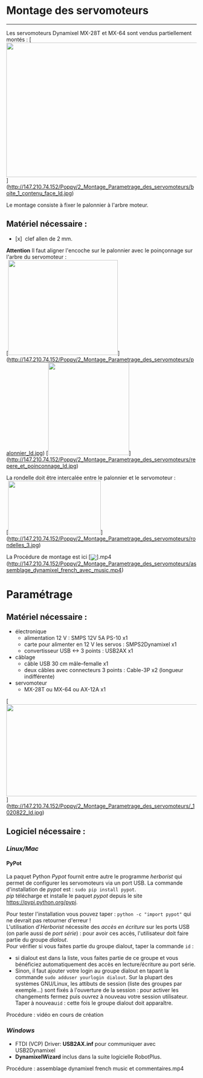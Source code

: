 # Montage des servomoteurs
---

Les servomoteurs Dynamixel MX-28T et MX-64 sont vendus partiellement montés :
[<img src="http://147.210.74.152/Poppy/2_Montage_Parametrage_des_servomoteurs/boite_1_contenu_face_ld.jpg" align="bottom" width="595" height="355">]
(http://147.210.74.152/Poppy/2_Montage_Parametrage_des_servomoteurs/boite_1_contenu_face_ld.jpg)  

Le montage consiste à fixer le palonnier à l'arbre moteur.
## Matériel nécessaire :
  - [x]&nbsp; clef allen de 2 mm.

**Attention** Il faut aligner l'encoche sur le palonnier avec le poinçonnage sur l'arbre du servomoteur :  
[<img src="http://147.210.74.152/Poppy/2_Montage_Parametrage_des_servomoteurs/palonnier_ld.jpg" align="bottom" width="290" height="251" >]
(http://147.210.74.152/Poppy/2_Montage_Parametrage_des_servomoteurs/palonnier_ld.jpg)
[<img src="http://147.210.74.152/Poppy/2_Montage_Parametrage_des_servomoteurs/repere_et_poinconnage_ld.jpg" width="214" height="244" >]
(http://147.210.74.152/Poppy/2_Montage_Parametrage_des_servomoteurs/repere_et_poinconnage_ld.jpg)

La rondelle doit être intercalée entre le palonnier et le servomoteur :  
[<img src="http://147.210.74.152/Poppy/2_Montage_Parametrage_des_servomoteurs/rondelles_3.jpg" name="Image5" align="bottom" width="245" height="141" border="0" >]
(http://147.210.74.152/Poppy/2_Montage_Parametrage_des_servomoteurs/rondelles_3.jpg)

La Procédure de montage est ici
[<img src="http://147.210.74.152/Poppy/2_Montage_Parametrage_des_servomoteurs/assemblage_dynamixel_french_avec_music.png" align="center" witdth="240">].mp4 
(http://147.210.74.152/Poppy/2_Montage_Parametrage_des_servomoteurs/assemblage_dynamixel_french_avec_music.mp4)


# Paramétrage

## Matériel nécessaire :
  - électronique
    - alimentation 12 V : SMPS 12V 5A PS-10 x1
    - carte pour alimenter en 12 V les servos : SMPS2Dynamixel x1
    - convertisseur USB <-> 3 points : USB2AX x1
  - câblage
    - câble USB 30 cm  mâle–femalle x1
    - deux câbles avec connecteurs 3 points : Cable-3P x2 (longueur indifférente)
  - servomoteur
    - MX-28T ou MX-64 ou AX-12A x1

[<img src="http://147.210.74.152/Poppy/2_Montage_Parametrage_des_servomoteurs/_1020822_ld.jpg" align="bottom" width="643" height="243" >]
(http://147.210.74.152/Poppy/2_Montage_Parametrage_des_servomoteurs/_1020822_ld.jpg)

## Logiciel nécessaire :
### _Linux/Mac_
#### **PyPot**  
La paquet Python *Pypot* fournit entre autre le programme *herborist* qui permet de configurer les servomoteurs via un port USB. La commande  d'installation de *pypot* est : `sudo pip install pypot`.  
*pip* télécharge et installe le paquet *pypot* depuis le site https://pypi.python.org/pypi.   

Pour tester l'installation vous pouvez taper : `python -c "import pypot"` qui ne devrait pas retourner d'erreur !  
L'utilisation d'*Herborist* nécessite des *accès en écriture* sur les ports USB (on parle aussi de *port série*) : pour avoir ces accès, l'utilisateur doit faire partie du groupe *dialout*.  
Pour vérifier si vous faites partie du groupe dialout, taper la commande `id` : 
  - si dialout est dans la liste, vous faites partie de ce groupe et vous bénéficiez automatiquement des accès en lecture/écriture au port série.
  - Sinon, il faut ajouter votre login au groupe dialout en tapant la commande `sudo adduser yourlogin dialout`. Sur la plupart des systèmes GNU/Linux, les attibuts de session (liste des groupes par exemple...) sont fixés à l'ouverture de la session : pour activer les changements fermez puis ouvrez à nouveau votre session utilisateur. Taper à nouveau`id` : cette fois le groupe dialout doit apparaître.

Procédure :  vidéo en cours de création

### _Windows_  
  - FTDI (VCP) Driver: **USB2AX.inf** pour communiquer avec USB2Dynamixel
  - **DynamixelWizard** inclus dans la suite logicielle RobotPlus.

Procédure : assemblage dynamixel french music et commentaires.mp4
